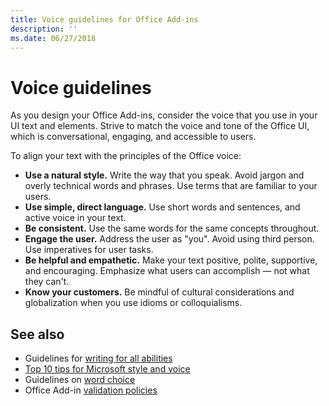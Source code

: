 ```yaml
---
title: Voice guidelines for Office Add-ins
description: ''
ms.date: 06/27/2018
---
```


# Voice guidelines

As you design your Office Add-ins, consider the voice that you use in your UI text and elements. Strive to match the voice and tone of the Office UI, which is conversational, engaging, and accessible to users. 

To align your text with the principles of the Office voice:

- **Use a natural style.** Write the way that you speak. Avoid jargon and overly technical words and phrases. Use terms that are familiar to your users.
- **Use simple, direct language.** Use short words and sentences, and active voice in your text. 
- **Be consistent.** Use the same words for the same concepts throughout.
- **Engage the user.** Address the user as "you". Avoid using third person. Use imperatives for user tasks.
- **Be helpful and empathetic.** Make your text positive, polite, supportive, and encouraging. Emphasize what users can accomplish ― not what they can't.
- **Know your customers.** Be mindful of cultural considerations and globalization when you use idioms or colloquialisms.

## See also

- Guidelines for [writing for all abilities](https://docs.microsoft.com/style-guide/accessibility/writing-all-abilities)
- [Top 10 tips for Microsoft style and voice](https://docs.microsoft.com/style-guide/top-10-tips-style-voice)
- Guidelines on [word choice](https://docs.microsoft.com/style-guide/word-choice/)
-  Office Add-in [validation policies](https://docs.microsoft.com/office/dev/store/validation-policies)